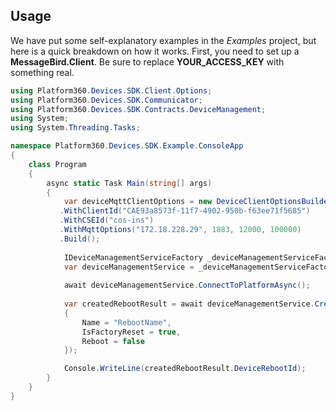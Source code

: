 
Usage
-----

We have put some self-explanatory examples in the *Examples* project, but here is a quick breakdown on how it works. First, you need to set up a **MessageBird.Client**. Be sure to replace **YOUR_ACCESS_KEY** with something real.

```csharp
using Platform360.Devices.SDK.Client.Options;
using Platform360.Devices.SDK.Communicator;
using Platform360.Devices.SDK.Contracts.DeviceManagement;
using System;
using System.Threading.Tasks;

namespace Platform360.Devices.SDK.Example.ConsoleApp
{
    class Program
    {
        async static Task Main(string[] args)
        {
            var deviceMqttClientOptions = new DeviceClientOptionsBuilder()
           .WithClientId("CAE93a8573f-11f7-4902-950b-f63ee71f5685")
           .WithCSEId("cos-ins")
           .WithMqttOptions("172.18.228.29", 1883, 12000, 100000)
           .Build();
            
            IDeviceManagementServiceFactory _deviceManagementServiceFactory = new DeviceManagementServiceFactory();
            var deviceManagementService = _deviceManagementServiceFactory.CreateDeviceManagementService(deviceMqttClientOptions);
            
            await deviceManagementService.ConnectToPlatformAsync();
            
            var createdRebootResult = await deviceManagementService.CreateRebootAsync(new DeviceRebootData
            {
                Name = "RebootName",
                IsFactoryReset = true,
                Reboot = false
            });

            Console.WriteLine(createdRebootResult.DeviceRebootId);
        }
    }
}

```
